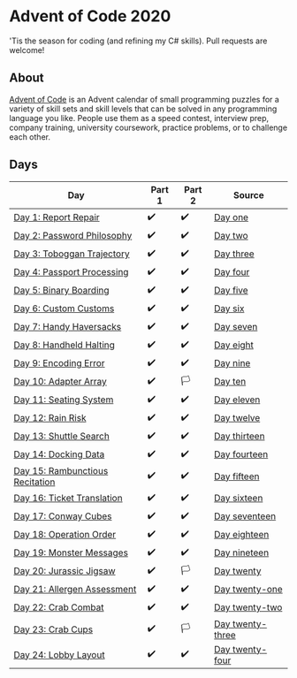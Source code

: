 ﻿ # Advent of Code 2020

 'Tis the season for coding (and refining my C# skills). Pull requests are welcome!

 ## About
 [Advent of Code](https://adventofcode.com) is an Advent calendar of small programming puzzles for a variety of skill sets and skill levels that can be solved in any programming language you like. People use them as a speed contest, interview prep, company training, university coursework, practice problems, or to challenge each other.

 ## Days

 Day|Part 1|Part 2|Source
 -|-|-|-|
[Day 1: Report Repair](https://adventofcode.com/2020/day/1)|✔️|✔️|[Day one](https://github.com/hlim29/AdventOfCode2020/blob/master/Days/DayOne.cs)|
[Day 2: Password Philosophy](https://adventofcode.com/2020/day/2)|✔️|✔️|[Day two](https://github.com/hlim29/AdventOfCode2020/blob/master/Days/DayTwo.cs)|
[Day 3: Toboggan Trajectory](https://adventofcode.com/2020/day/3)|✔️|✔️|[Day three](https://github.com/hlim29/AdventOfCode2020/blob/master/Days/DayThree.cs)|
[Day 4: Passport Processing](https://adventofcode.com/2020/day/4)|✔️|✔️|[Day four](https://github.com/hlim29/AdventOfCode2020/blob/master/Days/DayFour.cs)|
[Day 5: Binary Boarding](https://adventofcode.com/2020/day/5)|✔️|✔️|[Day five](https://github.com/hlim29/AdventOfCode2020/blob/master/Days/DayFive.cs)|
[Day 6: Custom Customs](https://adventofcode.com/2020/day/6)|✔️|✔️|[Day six](https://github.com/hlim29/AdventOfCode2020/blob/master/Days/DaySix.cs)|
[Day 7: Handy Haversacks](https://adventofcode.com/2020/day/7)|✔️|✔️|[Day seven](https://github.com/hlim29/AdventOfCode2020/blob/master/Days/DaySeven.cs)|
[Day 8: Handheld Halting](https://adventofcode.com/2020/day/8)|✔️|✔️|[Day eight](https://github.com/hlim29/AdventOfCode2020/blob/master/Days/DayEight.cs)|
[Day 9: Encoding Error](https://adventofcode.com/2020/day/9)|✔️|✔️|[Day nine](https://github.com/hlim29/AdventOfCode2020/blob/master/Days/DayNine.cs)|
[Day 10: Adapter Array](https://adventofcode.com/2020/day/10)|✔️|🏳️|[Day ten](https://github.com/hlim29/AdventOfCode2020/blob/master/Days/DayTen.cs)|
[Day 11: Seating System](https://adventofcode.com/2020/day/11)|✔️|✔️|[Day eleven](https://github.com/hlim29/AdventOfCode2020/blob/master/Days/DayEleven.cs)|
[Day 12: Rain Risk](https://adventofcode.com/2020/day/12)|✔️|✔️|[Day twelve](https://github.com/hlim29/AdventOfCode2020/blob/master/Days/DayTwelve.cs)|
[Day 13: Shuttle Search](https://adventofcode.com/2020/day/13)|✔️|✔️|[Day thirteen](https://github.com/hlim29/AdventOfCode2020/blob/master/Days/DayThirteen.cs)|
[Day 14: Docking Data](https://adventofcode.com/2020/day/14)|✔️|✔️|[Day fourteen](https://github.com/hlim29/AdventOfCode2020/blob/master/Days/DayFourteen.cs)|
[Day 15: Rambunctious Recitation](https://adventofcode.com/2020/day/15)|✔️|✔️|[Day fifteen](https://github.com/hlim29/AdventOfCode2020/blob/master/Days/DayFifteen.cs)|
[Day 16: Ticket Translation](https://adventofcode.com/2020/day/16)|✔️|✔️|[Day sixteen](https://github.com/hlim29/AdventOfCode2020/blob/master/Days/DaySixteen.cs)|
[Day 17: Conway Cubes](https://adventofcode.com/2020/day/17)|✔️|✔️|[Day seventeen](https://github.com/hlim29/AdventOfCode2020/blob/master/Days/DaySeventeen.cs)|
[Day 18: Operation Order](https://adventofcode.com/2020/day/18)|✔️|✔️|[Day eighteen](https://github.com/hlim29/AdventOfCode2020/blob/master/Days/DayEighteen.cs)|
[Day 19: Monster Messages](https://adventofcode.com/2020/day/19)|✔️|✔️|[Day nineteen](https://github.com/hlim29/AdventOfCode2020/blob/master/Days/DayNineteen.cs)|
[Day 20: Jurassic Jigsaw](https://adventofcode.com/2020/day/20)|✔️|🏳️|[Day twenty](https://github.com/hlim29/AdventOfCode2020/blob/master/Days/DayTwenty.cs)|
[Day 21: Allergen Assessment](https://adventofcode.com/2020/day/21)|✔️|✔️|[Day twenty-one](https://github.com/hlim29/AdventOfCode2020/blob/master/Days/DayTwentyone.cs)|
[Day 22: Crab Combat](https://adventofcode.com/2020/day/22)|✔️|✔️|[Day twenty-two](https://github.com/hlim29/AdventOfCode2020/blob/master/Days/DayTwentytwo.cs)|
[Day 23: Crab Cups](https://adventofcode.com/2020/day/23)|✔️|🏳️|[Day twenty-three](https://github.com/hlim29/AdventOfCode2020/blob/master/Days/DayTwentythree.cs)|
[Day 24: Lobby Layout](https://adventofcode.com/2020/day/24)|✔️|✔️|[Day twenty-four](https://github.com/hlim29/AdventOfCode2020/blob/master/Days/DayTwentyfour.cs)|
